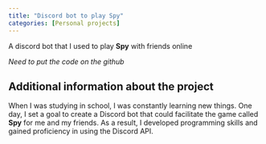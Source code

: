 ```yaml
---
title: "Discord bot to play Spy"
categories: [Personal projects]
---
```


A discord bot that I used to play **Spy** with friends online

*Need to put the code on the github*

## Additional information about the project

When I was studying in school, I was constantly learning new things. One day, I set a goal to create a Discord bot that could facilitate the game called **Spy** for me and my friends. As a result, I developed programming skills and gained proficiency in using the Discord API.